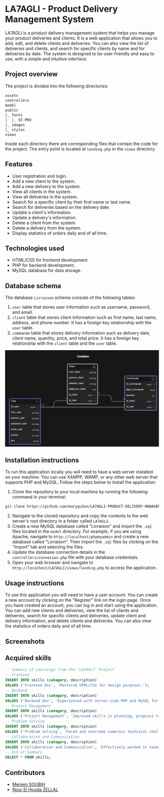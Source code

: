 # LA7AGLI - Product Delivery Management System

LA7AGLI is a product delivery management system that helps you manage your product deliveries and clients. It is a web application that allows you to add, edit, and delete clients and deliveries. You can also view the list of deliveries and clients, and search for specific clients by name and for deliveries by date. The system is designed to be user-friendly and easy to use, with a simple and intuitive interface.

## Project overview

The project is divided into the following directories:

```
assets
controllers
model
public
|_ fonts
|  |_ SF-PRO
|_ images
|_ styles
views
```

Inside each directory there are corresponding files that contain the code for the project. The entry point is located at `landing.php` in the `views` directory.

## Features

- User registration and login.
- Add a new client to the system.
- Add a new delivery to the system.
- View all clients in the system.
- View all deliveries in the system.
- Search for a specific client by their first name or last name.
- Search for deliveries based on the delivery date.
- Update a client's information.
- Update a delivery's information.
- Delete a client from the system.
- Delete a delivery from the system.
- Display statistics of orders daily and of all time.

## Technologies used

- HTML/CSS for frontend development.
- PHP for backend development.
- MySQL database for data storage.

## Database schema

The database `Livraison` schema consists of the following tables:

1. `user` table that stores user information such as username, password, and email.
2. `client` table that stores client information such as first name, last name, address, and phone number. It has a foreign key relationship with the `user` table.
3. `commande` table that stores delivery information such as delivery date, client name, quantity, price, and total price. It has a foreign key relationship with the `client` table and the `user` table.

![Database Entity Diagram](./assets/bd-entity-diagram.png)

## Installation instructions

To run this application locally you will need to have a web server installed on your machine. You can use XAMPP, WAMP, or any other web server that supports PHP and MySQL. Follow the steps below to install the application:

1. Clone the repository to your local machine by running the following command in your terminal:

```bash
git clone https://github.com/maryqu3en/LA7AGLI-PRODUCT-DELIVERY-MANAGEMENT-SYSTEM.git
```

2. Navigate to the cloned repository and copy the contents to the web server's root directory in a folder called `LA7AGLI`.
3. Create a new MySQL database called "Livraison" and import the `.sql` files located in the `model` directory. For example, if you are using Apache, navigate to `http://localhost/phpmyadmin` and create a new database called "Livraison". Then import the `.sql` files by clicking on the "Import" tab and selecting the files.
4. Update the database connection details in the `controllers/connexion.php` file with your database credentials.
5. Open your web browser and navigate to `http://localhost/LA7AGLI/views/landing.php` to access the application.

## Usage instructions

To use this application you will need to have a user account. You can create a new account by clicking on the "Register" link on the login page. Once you have created an account, you can log in and start using the application. You can add new clients and deliveries, view the list of clients and deliveries, search for specific clients and deliveries, update client and delivery information, and delete clients and deliveries. You can also view the statistics of orders daily and of all time.

## Screenshots

## Acquired skills
```sql
-- Summary of Learnings from the "LA7AGLI" Project
-- Frontend
INSERT INTO skills (category, description)
VALUES ('Frontend Dev', 'Mastered HTML/CSS for design purposes.');
-- Backend
INSERT INTO skills (category, description)
VALUES ('Backend Dev', 'Experienced with server-side PHP and MySQL for database management.');
-- Project Management
INSERT INTO skills (category, description)
VALUES ('Project Management', 'Improved skills in planning, progress tracking, and team collaboration.');
-- Problem Solving
INSERT INTO skills (category, description)
VALUES ('Problem Solving', 'Faced and overcome numerous technical challenges by finding creative solutions.');
-- Collaboration and Communication
INSERT INTO skills (category, description)
VALUES ('Collaboration and Communication', 'Effectively worked in teams by communicating clearly and supporting each other.');
-- End of Summary
SELECT * FROM skills;
```

## Contributors

- [Meriem SOUBIH](https://www.linkedin.com/in/meriem-soubih-864390254/)
- [Nour El Houda ZELLAL](https://www.linkedin.com/in/nourelhouda-zellal-3b05a82b1/)

